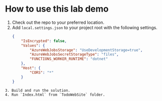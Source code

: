 # How to use this lab demo

1. Check out the repo to your preferred location.
2. Add `local.settings.json` to your project root with the following settings.
    ```json
    {
        "IsEncrypted": false,
        "Values": {
            "AzureWebJobsStorage": "UseDevelopmentStorage=true",
            "AzureWebJobsSecretStorageType": "files",
            "FUNCTIONS_WORKER_RUNTIME": "dotnet"
        },
        "Host": {
            "CORS": "*"
        }
    }
```
3. Build and run the solution.
4. Run `Index.html` from `TodoWebSite` folder.

